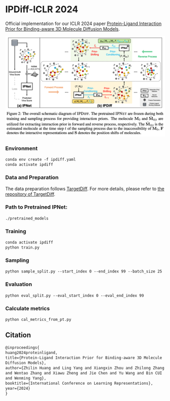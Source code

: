 # IPDiff-ICLR 2024
Official implementation for our ICLR 2024 paper [Protein-Ligand Interaction Prior for Binding-aware 3D Molecule Diffusion Models](https://openreview.net/forum?id=qH9nrMNTIW).


![Alt text](image.png)

### Environment

```shell
conda env create -f ipdiff.yaml
conda activate ipdiff
```

### Data and Preparation
The data preparation follows [TargetDiff](https://arxiv.org/abs/2303.03543). For more details, please refer to [the repository of TargetDiff](https://github.com/guanjq/targetdiff?tab=readme-ov-file#data).

### Path to Pretrained IPNet:

```shell
./pretrained_models
```

### Training

```shell
conda activate ipdiff
python train.py
```

### Sampling

```shell
python sample_split.py --start_index 0 --end_index 99 --batch_size 25
```

### Evaluation

```shell
python eval_split.py --eval_start_index 0 --eval_end_index 99
```

### Calculate metrics

```shell
python cal_metrics_from_pt.py
```

## Citation
```
@inproceedings{
huang2024proteinligand,
title={Protein-Ligand Interaction Prior for Binding-aware 3D Molecule Diffusion Models},
author={Zhilin Huang and Ling Yang and Xiangxin Zhou and Zhilong Zhang and Wentao Zhang and Xiawu Zheng and Jie Chen and Yu Wang and Bin CUI and Wenming Yang},
booktitle={International Conference on Learning Representations},
year={2024}
}
```